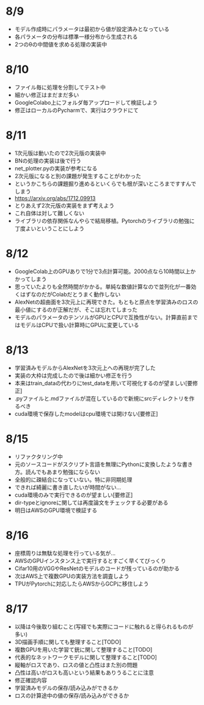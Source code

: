 # 8/9
- モデル作成時にパラメータは最初から値が設定済みとなっている
- 各パラメータの分布は標準一様分布から生成される
- 2つのθの中間値を求める処理の実装中

# 8/10
- ファイル毎に処理を分割してテスト中
- 細かい修正はまだまだ多い
- GoogleColabo上にフォルダ毎アップロードして検証しよう
- 修正はローカルのPycharmで、実行はクラウドにて

# 8/11
- 1次元版は動いたので2次元版の実装中
- BNの処理の実装は後で行う
- net_plotter.pyの実装が参考になる
- 2次元版になると別の課題が発生することがわかった
- というかこちらの課題掘り進めるといくらでも根が深いところまですすんでしまう
- https://arxiv.org/abs/1712.09913
- とりあえず2次元版の実装をまず考えよう
- これ自体は対して難しくない
- ライブラリの依存関係なんやらで結局移植。Pytorchのライブラリの勉強に丁度よいということにしよう

# 8/12
- GoogleColab上のGPUありで1分で3点計算可能。2000点なら10時間以上かかってしまう
- 思っていたよりも全然時間がかかる。単純な数値計算なので並列化が一番効くはずなのだがColabだとうまく動作しない
- AlexNetの超曲面を3次元上に再現できた。もともと原点を学習済みのロスの最小値にするのが正解だが、そこは忘れてしまった
- モデルのパラメータのテンソルがGPUとCPUで互換性がない。計算直前まではモデルはCPUで扱い計算時にGPUに変更している

# 8/13
- 学習済みモデルからAlexNetを3次元上への再現が完了した
- 実装の大枠は完成したので後は細かい修正を行う
- 本来はtrain_dataの代わりにtest_dataを用いて可視化するのが望ましい[要修正]
- .pyファイルと.mdファイルが混在しているので新規にsrcディレクトリを作るべき
- cuda環境で保存したmodelはcpu環境では開けない[要修正]

# 8/15
- リファクタリング中
- 元のソースコードがスクリプト言語を無理にPythonに変換したような書き方。読んでもあまり勉強にならない
- 全般的に疎結合になっていない。特に非同期処理
- できれば綺麗に書き直したいが時間がない...
- cuda環境のみで実行できるのが望ましい[要修正]
- dir-typeとignoreに関しては再度論文をチェックする必要がある
- 明日はAWSのGPU環境で検証する

# 8/16
- 座標周りは無駄な処理を行っている気が...
- AWSのGPUインスタンス上で実行するとすごく早くてびっくり
- Cifar10用のVGGやResNetのモデルのコードが残っているのが助かる
- 次はAWS上で複数GPUの実装方法を調査しよう
- TPUがPytorchに対応したらAWSからGCPに移住しよう

# 8/17
- 以降は今後取り組むこと(写経でも実際にコードに触れると得られるものが多い)
- 3D描画手順に関しても整理すること[TODO]
- 複数GPUを用いた学習て銃に関して整理すること[TODO]
- 代表的なネットワークモデルに関して整理すること[TODO]
- 縦軸がロスであり、ロスの値と凸性はまた別の問題
- 凸性は高いがロスも高いという結果もありうることに注意
- 修正確認内容
- 学習済みモデルの保存/読み込みができるか
- ロスの計算途中の値の保存/読み込みができるか
